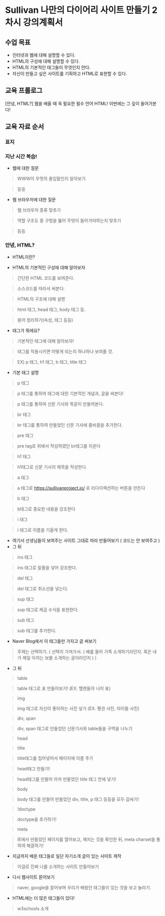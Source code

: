 # Sullivan 나만의 다이어리 사이트 만들기 2차시 강의계획서

## 수업 목표

- 인터넷과 웹에 대해 설명할 수 있다.
- HTML의 구성에 대해 설명할 수 있다.
- HTML의 기본적인 태그들이 무엇인지 안다.
- 자신이 만들고 싶은 사이트를 기획하고 HTML로 표현할 수 있다.

## 교육 프롤로그

[안녕, HTML?]
웹을 배울 때 꼭 필요한 필수 언어 HTML!
이번에는 그 깊이 들어가본다!

## 교육 자료 순서

###  표지

###  지난 시간 복습!

* 웹에 대한 질문
 > WWW이 우멋의 줄임말인지 알아보기

 > 등등

* 웹 브라우저에 대한 질문
 > 웹 브라우저 종류 맞추기

 > 역할 구조도 중 구멍을 뚫어 무엇이 들어가야하는지 맞추기

 > 등등

###  안녕, HTML?

* HTML이란?

* HTML의 기본적인 구성에 대해 알아보자
 > 간단한 HTML 코드를 보여준다.

 > 소스코드를 따라서 써본다.

 > HTML의 구조에 대해 설명

 > html 태그, head 태그, body 태그 등.

 > 용어 정리하기(속성, 태그 등등)

* 태그가 뭐에요?
 > 기본적인 태그에 대해 알아보자!

 > 태그를 적용시키면 어떻게 되는지 하나하나 보여줄 것.

 > EX) p 태그, h1 태그, b 태그, title 태그

* 기본 태그 설명
 > p 태그

 > p 태그를 통하여 태그에 대한 기본적인 개념과, 글을 써본다!

 > p 태그를 통하여 신문 기사와 똑같이 만들어본다.

 > br 태그

 > br 태그를 통하여 만들었던 신문 기사에 줄바꿈을 추가한다.

 > pre 태그

 > pre tag로 위에서 작성하였던 br태그를 지운다

 > h1 태그

 > h1태그로 신문 기사의 제목을 작성한다.

 > a 태그

 > a 태그로 https://sullivanproject.io/ 로 리다이렉션하는 버튼을 만든다

 > b 태그

 > b태그로 중요한 내용을 강조한다

 > i 태그

 > i 태그로 이름을 기울게 한다.

* 여기서 선생님들이 보여주는 사이트 그대로 따라 만들어보기 ( 코드는 안 보여주고 )
* 그 뒤

 > ins 태그

 > ins 태그로 밑줄을 넣어 강조한다.

 > del 태그

 > del 태그로 취소선을 넣는다.

 > sup 태그

 > sup 태그로 제곱 수식을 표현한다.

 > sub 태그

 > sub 태그를 추가한다.

* Naver Blog에서 이 태그들만 가지고 글 써보기
 > 주제는 선택하기. ( 선택지 가져가서. ( 예를 들어 가족 소개하기라던지. 혹은 내가 제일 아끼는 보물 소개하는 글이라던지 ) )

* 그 뒤
 > table

 > table 태그로 표 만들어보기! (EX. 헬렌들의 나이 표)

 > img

 > img 태그로 자신이 좋아하는 사진 넣기 (EX. 펭귄 사진, 아이돌 사진)

 > div, span

 > div, span 태그로 만들었던 신문기사와 table들을 구역을 나누기

 > head

 > title

 > title태그를 집어넣어서 페이지에 이름 주기

 > head태그 만들기!

 > head태그를 만들어 아까 만들었던 title 태그 안에 넣기!

 > body

 > body 태그를 만들어 만들었던 div, title, p 태그 등등을 모두 감싸기!

 > !doctype

 > doctype을 추가하기!

 > meta

 > IE에서 만들었던 페이지를 열어보고, 깨지는 것을 확인한 뒤, meta charset을 통하여 해결하기!

* 지금까지 배운 태그들로 일단 자기소개 글이 있는 사이트 제작
 > 이걸로 진짜 나를 소개하는 사이트 만들어보기

* 다시 웹사이트 뜯어보기
 > naver, google을 뜯어보며 우리가 배웠던 태그들이 있는 것을 보고 놀라기.

* HTML에는 더 많은 태그들이 있다!
 > w3schools 소개
